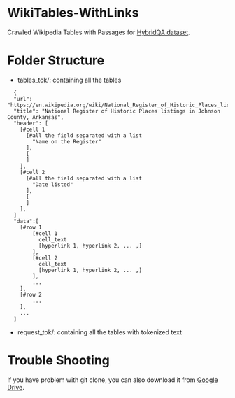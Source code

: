 # WikiTables-WithLinks
Crawled Wikipedia Tables with Passages for [HybridQA dataset](https://github.com/wenhuchen/HybridQA).

# Folder Structure
- tables_tok/: containing all the tables
```
  {
  "url": "https://en.wikipedia.org/wiki/National_Register_of_Historic_Places_listings_in_Johnson_County,_Arkansas",
  "title": "National Register of Historic Places listings in Johnson County, Arkansas",
  "header": [
    [#cell 1
      [#all the field separated with a list
        "Name on the Register"
      ],
      [
      ]
    ],
    [#cell 2
      [#all the field separated with a list
        "Date listed"
      ],
      [
      ]
    ],
  ]
  "data":[
    [#row 1
        [#cell 1
          cell_text
          [hyperlink 1, hyperlink 2, ... ,]
        ],
        [#cell 2
          cell_text
          [hyperlink 1, hyperlink 2, ... ,]
        ],
        ...
    ],
    [#row 2
        ...
    ],
    ...
  ]
```
- request_tok/: containing all the tables with tokenized text


# Trouble Shooting
If you have problem with git clone, you can also download it from [Google Drive](https://drive.google.com/file/d/1_p774GShngBw0q8Bq2DMHs0dETucO3AW/view?usp=sharing).
